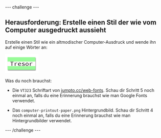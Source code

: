 --- challenge ---

## Herausforderung: Erstelle einen Stil der wie vom Computer ausgedruckt aussieht

Erstelle einen Stil wie ein altmodischer Computer-Ausdruck und wende ihn auf einige Wörter an:

![Screenshot](images/letter-fonts-printout.png)

Was du noch brauchst:

+ Die `VT323` Schriftart von <a href="http://jumpto.cc/web-fonts" target="_blank">jumpto.cc/web-fonts</a>. Schau dir Schritt 5 noch einmal an, falls du eine Erinnerung brauchst wie man Google Fonts verwendet.

+ Das `computer-printout-paper.png` Hintergrundbild. Schau dir Schritt 4 noch einmal an, falls du eine Erinnerung brauchst wie man Hintergrundbilder verwendet.

--- /challenge ---